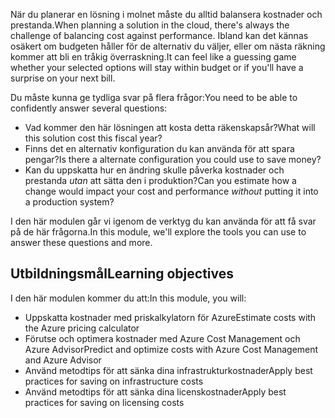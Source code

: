 <span data-ttu-id="963a0-101">När du planerar en lösning i molnet måste du alltid balansera kostnader och prestanda.</span><span class="sxs-lookup"><span data-stu-id="963a0-101">When planning a solution in the cloud, there's always the challenge of balancing cost against performance.</span></span> <span data-ttu-id="963a0-102">Ibland kan det kännas osäkert om budgeten håller för de alternativ du väljer, eller om nästa räkning kommer att bli en tråkig överraskning.</span><span class="sxs-lookup"><span data-stu-id="963a0-102">It can feel like a guessing game whether your selected options will stay within budget or if you'll have a surprise on your next bill.</span></span>

<span data-ttu-id="963a0-103">Du måste kunna ge tydliga svar på flera frågor:</span><span class="sxs-lookup"><span data-stu-id="963a0-103">You need to be able to confidently answer several questions:</span></span>

- <span data-ttu-id="963a0-104">Vad kommer den här lösningen att kosta detta räkenskapsår?</span><span class="sxs-lookup"><span data-stu-id="963a0-104">What will this solution cost this fiscal year?</span></span>
- <span data-ttu-id="963a0-105">Finns det en alternativ konfiguration du kan använda för att spara pengar?</span><span class="sxs-lookup"><span data-stu-id="963a0-105">Is there a alternate configuration you could use to save money?</span></span>
- <span data-ttu-id="963a0-106">Kan du uppskatta hur en ändring skulle påverka kostnader och prestanda _utan_ att sätta den i produktion?</span><span class="sxs-lookup"><span data-stu-id="963a0-106">Can you estimate how a change would impact your cost and performance _without_ putting it into a production system?</span></span>

<span data-ttu-id="963a0-107">I den här modulen går vi igenom de verktyg du kan använda för att få svar på de här frågorna.</span><span class="sxs-lookup"><span data-stu-id="963a0-107">In this module, we'll explore the tools you can use to answer these questions and more.</span></span>

## <a name="learning-objectives"></a><span data-ttu-id="963a0-108">Utbildningsmål</span><span class="sxs-lookup"><span data-stu-id="963a0-108">Learning objectives</span></span>

<span data-ttu-id="963a0-109">I den här modulen kommer du att:</span><span class="sxs-lookup"><span data-stu-id="963a0-109">In this module, you will:</span></span>

- <span data-ttu-id="963a0-110">Uppskatta kostnader med priskalkylatorn för Azure</span><span class="sxs-lookup"><span data-stu-id="963a0-110">Estimate costs with the Azure pricing calculator</span></span>
- <span data-ttu-id="963a0-111">Förutse och optimera kostnader med Azure Cost Management och Azure Advisor</span><span class="sxs-lookup"><span data-stu-id="963a0-111">Predict and optimize costs with Azure Cost Management and Azure Advisor</span></span>
- <span data-ttu-id="963a0-112">Använd metodtips för att sänka dina infrastrukturkostnader</span><span class="sxs-lookup"><span data-stu-id="963a0-112">Apply best practices for saving on infrastructure costs</span></span>
- <span data-ttu-id="963a0-113">Använd metodtips för att sänka dina licenskostnader</span><span class="sxs-lookup"><span data-stu-id="963a0-113">Apply best practices for saving on licensing costs</span></span>